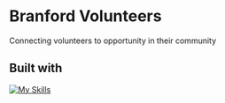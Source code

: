 # Branford Volunteers

Connecting volunteers to opportunity in their community

## Built with

[![My Skills](https://skillicons.dev/icons?i=next,react,tailwind,js,vitest,azure,vercel)](https://skillicons.dev)

